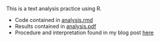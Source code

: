 This is a text analysis practice using R.
  - Code contained in [analysis.rmd](https://github.com/collinskasyoki/analysis-r-music/blob/main/analysis.rmd)
  - Results contained in [analysis.pdf](https://github.com/collinskasyoki/analysis-r-music/blob/main/analysis.pdf)
  - Procedure and interpretation found in my blog post [here](https://blog.kasyoki.africa/text-analysis-using-r)
